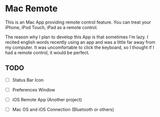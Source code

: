 Mac Remote
==========

This is an Mac App providing remote control feature. You can treat your iPhone, iPod Touch, iPad as a remote control.

The reason why I plan to develop this App is that sometimes I'm lazy. I recited english words recently using an app and was a little far away from my computer. It was uncomfortable to click the keyboard, so I thought if I had a remote control, it would be perfect.

## TODO

- [ ] Status Bar Icon
- [ ] Preferences Window
- [ ] iOS Remote App (Another project)
- [ ] Mac OS and iOS Connection (Bluetooth or others)

